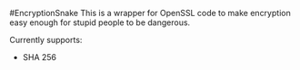 #EncryptionSnake
This is a wrapper for OpenSSL code to make encryption easy enough for stupid people to be dangerous.


Currently supports:
<ul>
<li>SHA 256</li>
</ul>
